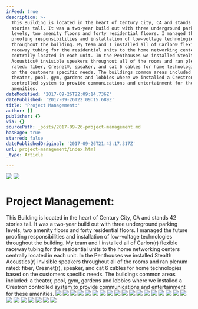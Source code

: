 ```yaml
---
inFeed: true
description: >-
  This Building is located in the heart of Century City, CA and stands 42
  stories tall. It was a two-year build out with three underground parking
  levels, two amenity floors and forty residential floors. I managed the future
  proofing responsibilities and installation of low-voltage technologies
  throughout the building. My team and I installed all of Carlon® flexible
  raceway tubing for the residential units to the home networking centers
  centrally located in each unit. In the Penthouses we installed Stealth
  Acoustics® invisible speakers throughout all of the rooms and ran plenum
  rated: fiber, Cresnet®, speaker, and cat 6 cables for home technologies based
  on the customers specific needs. The buildings common areas included: a
  theater, pool, gym, gardens and lobbies where we installed a Crestron
  controlled system to provide communications and entertainment for these
  amenities.
dateModified: '2017-09-26T22:09:14.736Z'
datePublished: '2017-09-26T22:09:15.689Z'
title: 'Project Management:'
author: []
publisher: {}
via: {}
sourcePath: _posts/2017-09-26-project-management.md
hasPage: true
starred: false
datePublishedOriginal: '2017-09-26T21:43:17.317Z'
url: project-management/index.html
_type: Article

---
```

![](https://the-grid-user-content.s3-us-west-2.amazonaws.com/49f1e941-e716-4c11-8ff9-455b05c64cdc.jpg)
![](https://the-grid-user-content.s3-us-west-2.amazonaws.com/8b062a90-c027-4ca9-bf6c-1426397ba0df.jpg)

# Project Management:

This Building is located in the heart of Century City, CA and stands 42 stories tall. It was a two-year build out with three underground parking levels, two amenity floors and forty residential floors. I managed the future proofing responsibilities and installation of low-voltage technologies throughout the building. My team and I installed all of Carlon(r) flexible raceway tubing for the residential units to the home networking centers centrally located in each unit. In the Penthouses we installed Stealth Acoustics(r) invisible speakers throughout all of the rooms and ran plenum rated: fiber, Cresnet(r), speaker, and cat 6 cables for home technologies based on the customers specific needs. The buildings common areas included: a theater, pool, gym, gardens and lobbies where we installed a Crestron controlled system to provide communications and entertainment for these amenities.
![](https://the-grid-user-content.s3-us-west-2.amazonaws.com/8412b32f-101a-42eb-ab28-a29629cc3f4f.jpg)
![](https://imgflo.herokuapp.com/graph/2b2431f8e7ba7b0/2db1e16b14e7956016c1bce22e7a8322/croprotate.jpg?cropheight=2592&cropwidth=1944&degrees=-270&input=https%3A%2F%2Fthe-grid-user-content.s3-us-west-2.amazonaws.com%2Fc1262c26-a7bb-4f4c-8912-be68a9bcd003.jpg&x=0&y=0)
![](https://the-grid-user-content.s3-us-west-2.amazonaws.com/21ecc641-35ab-4292-8296-ff240be017fc.jpg)
![](https://the-grid-user-content.s3-us-west-2.amazonaws.com/e312d3f6-f781-4b0c-8633-a1f179a67ed4.jpg)
![](https://the-grid-user-content.s3-us-west-2.amazonaws.com/0e1bf22f-03cc-4e59-a61b-7dcfab9db10a.jpg)
![](https://the-grid-user-content.s3-us-west-2.amazonaws.com/7ca3653f-10c3-4d36-88a6-01760481ad8b.jpg)
![](https://the-grid-user-content.s3-us-west-2.amazonaws.com/dbb76b04-9a74-412f-8b93-e91a970459ae.jpg)
![](https://the-grid-user-content.s3-us-west-2.amazonaws.com/9d2d5456-5467-490d-916d-674103a01a47.jpg)
![](https://the-grid-user-content.s3-us-west-2.amazonaws.com/a13e0e48-bd31-4289-ade1-9cb206eacea2.jpg)
![](https://the-grid-user-content.s3-us-west-2.amazonaws.com/9aa2fff6-85ba-47fd-a198-e8a3bf6c5cdd.jpg)
![](https://the-grid-user-content.s3-us-west-2.amazonaws.com/928f5f2a-05ca-4a7d-a5e4-8a526a89622f.jpg)
![](https://the-grid-user-content.s3-us-west-2.amazonaws.com/6f87bc39-029c-4ecc-87c1-c26c03ac990e.jpg)
![](https://the-grid-user-content.s3-us-west-2.amazonaws.com/85eaa392-5597-4b09-8c7a-f2c6cd4d8de0.jpg)
![](https://imgflo.herokuapp.com/graph/2b2431f8e7ba7b0/aa4963a44d7ad9b2f61c3485af657448/croprotate.jpg?cropheight=1600&cropwidth=1200&degrees=-90&input=https%3A%2F%2Fthe-grid-user-content.s3-us-west-2.amazonaws.com%2Ff6bdc816-3284-4e5f-9b7c-5b646430a397.jpg&x=0&y=0)
![](https://the-grid-user-content.s3-us-west-2.amazonaws.com/455c616b-765b-41e4-99a9-c275cdd10a9d.jpg)
![](https://the-grid-user-content.s3-us-west-2.amazonaws.com/8f4136c6-66b7-480c-ac1b-b212c538e6ae.jpg)
![](https://the-grid-user-content.s3-us-west-2.amazonaws.com/549e14cb-7d62-491d-909b-f327da156be2.jpg)
![](https://the-grid-user-content.s3-us-west-2.amazonaws.com/26f3c055-9d76-4298-ae94-537092003604.jpg)
![](https://the-grid-user-content.s3-us-west-2.amazonaws.com/e00e54a9-626e-4a69-b5d1-198ba1ca5867.jpg)
![](https://the-grid-user-content.s3-us-west-2.amazonaws.com/daa4e605-9e22-408f-b818-c9cf2cc2d8ec.jpg)
![](https://the-grid-user-content.s3-us-west-2.amazonaws.com/d448a0b4-3dbd-4212-806f-4945cca7a72c.jpg)
![](https://the-grid-user-content.s3-us-west-2.amazonaws.com/24fa43a9-869f-4b74-b0de-e3ad4b4788dd.jpg)
![](https://the-grid-user-content.s3-us-west-2.amazonaws.com/40633f79-1481-4d03-a1e9-359278fb38b3.jpg)
![](https://imgflo.herokuapp.com/graph/2b2431f8e7ba7b0/c73ea5e1d5ae60580d048ae5921bfd3c/croprotate.jpg?cropheight=2592&cropwidth=1937&degrees=-90&input=https%3A%2F%2Fthe-grid-user-content.s3-us-west-2.amazonaws.com%2Ff6a6fd94-44b6-44de-9302-539895235ce5.jpg&x=0&y=0)
![](https://the-grid-user-content.s3-us-west-2.amazonaws.com/9f5b8f9c-3438-414e-ae3b-c76af4e77768.jpg)